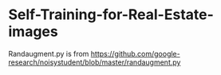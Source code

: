 # Self-Training-for-Real-Estate-images
Randaugment.py is from
https://github.com/google-research/noisystudent/blob/master/randaugment.py
